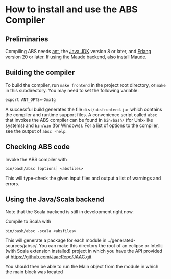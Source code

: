 # How to install and use the ABS Compiler #

## Preliminaries ##

Compiling ABS needs [ant](https://ant.apache.org), the [Java
JDK](http://www.oracle.com/technetwork/java/javase/downloads/index.html)
version 8 or later, and [Erlang](http://www.erlang.org/downloads) version 20
or later.  If using the Maude backend, also install
[Maude](http://maude.cs.uiuc.edu/download/).

## Building the compiler ##

To build the compiler, run `make frontend` in the project root directory, or
`make` in this subdirectory.  You may need to set the following variable:

    export ANT_OPTS=-Xmx1g

A successful build generates the file `dist/absfrontend.jar` which contains
the compiler and runtime support files.  A convenience script called `absc`
that invokes the ABS compiler can be found in `bin/bash/` (for Unix-like
systems) and `bin/win` (for Windows).  For a list of options to the compiler,
see the output of `absc -help`.

## Checking ABS code ##

Invoke the ABS compiler with

    bin/bash/absc [options] <absfiles>

This will type-check the given input files and output a list of warnings and
errors.

## Using the Java/Scala backend ##

Note that the Scala backend is still in development right now.

Compile to Scala with

    bin/bash/absc -scala <absfiles>

This will generate a package for each module in ../generated-sources/jabsc/.
You can make this directory the root of an eclipse or Intellij (with Scala extension installed) project in which you have the API provided at
https://github.com/JaacRepo/JAAC.git

You should then be able to run the Main object from the module in which the main block was located

